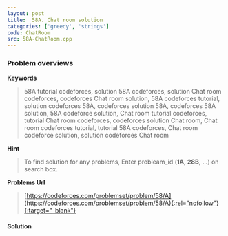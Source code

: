```yaml
---
layout: post
title:  58A. Chat room solution
categories: ['greedy', 'strings']
code: ChatRoom
src: 58A-ChatRoom.cpp
---
```

### **Problem overviews**

**Keywords**
> 58A tutorial codeforces, solution 58A codeforces, solution Chat room codeforces, codeforces Chat room solution, 58A codeforces tutorial, solution codeforces 58A, codeforces solution 58A, codeforces 58A solution, 58A codeforce solution, Chat room tutorial codeforces, tutorial Chat room codeforces, codeforces solution Chat room, Chat room codeforces tutorial, tutorial 58A codeforces, Chat room codeforce solution, solution codeforces Chat room

**Hint**
> To find solution for any problems, Enter probleam_id (**1A, 28B**, ...) on search box. 

**Problems Url**
> [https://codeforces.com/problemset/problem/58/A](https://codeforces.com/problemset/problem/58/A){:rel="nofollow"}{:target="_blank"}

#### **Solution**



